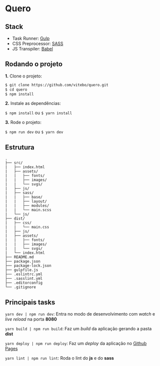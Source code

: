 # Quero

## Stack

- Task Runner: [Gulp](https://gulpjs.com/)
- CSS Preprocessor: [SASS](https://sass-lang.com/)
- JS Transpiler: [Babel](https://babeljs.io/)


## Rodando o projeto

**1.** Clone o projeto:

```sh
$ git clone https://github.com/vitebo/quero.git
$ cd quero
$ npm install
```

**2.** Instale as dependências:

```$ npm install``` ou ```$ yarn install```

**3.** Rode o projeto:

```$ npm run dev``` ou ```$ yarn dev```


## Estrutura

    .
    ├── src/
    |   ├── index.html
    |   ├── assets/
    |   |   ├── fonts/
    |   |   ├── images/
    |   |   └── svgs/
    |   ├── js/
    |   ├── sass/
    |   |   ├── base/
    |   |   ├── layout/
    |   |   ├── modules/
    |   |   └── main.scss
    |   └── js/
    ├── dist/
    |   ├── css/
    |   |   └── main.css
    |   ├── js/
    |   ├── assets/
    |   |   ├── fonts/ 
    |   |   ├── images/ 
    |   |   └── svgs/ 
    |   └── index.html
    ├── README.md
    ├── package.json
    ├── package-lock.json
    ├── gulpfile.js
    ├── .eslintrc.yml
    ├── .sasslint.yml
    ├── .editorconfig
    └── .gitignore


## Principais tasks

`yarn dev | npm run dev`: Entra no modo de desenvolvimento com *watch* e *live reload* na porta **8080**

`yarn build | npm run build`: Faz um *build* da aplicação gerando a pasta **dist**

`yarn deploy | npm run deploy`: Faz um *deploy* da aplicação no [Github Pages](https://vitebo.github.io/quero/)

`yarn lint | npm run lint`: Roda o lint do **js** e do **sass**
